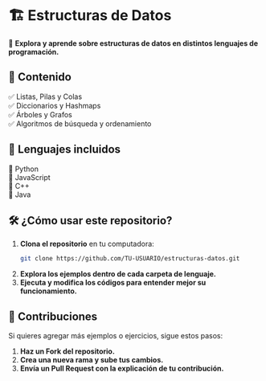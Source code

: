 # 🏗️ Estructuras de Datos  
📌 **Explora y aprende sobre estructuras de datos en distintos lenguajes de programación.**  

## 📂 Contenido  
✅ Listas, Pilas y Colas  
✅ Diccionarios y Hashmaps  
✅ Árboles y Grafos  
✅ Algoritmos de búsqueda y ordenamiento  

## 📌 Lenguajes incluidos  
🔹 Python  
🔹 JavaScript  
🔹 C++  
🔹 Java  

## 🛠️ ¿Cómo usar este repositorio?  
1. **Clona el repositorio** en tu computadora:  
   ```bash
   git clone https://github.com/TU-USUARIO/estructuras-datos.git
2. **Explora los ejemplos dentro de cada carpeta de lenguaje.**
3. **Ejecuta y modifica los códigos para entender mejor su funcionamiento.**

## 📢 Contribuciones

Si quieres agregar más ejemplos o ejercicios, sigue estos pasos:
1.	**Haz un Fork del repositorio.**
2.	**Crea una nueva rama y sube tus cambios.**
3.	**Envía un Pull Request con la explicación de tu contribución.**

   
